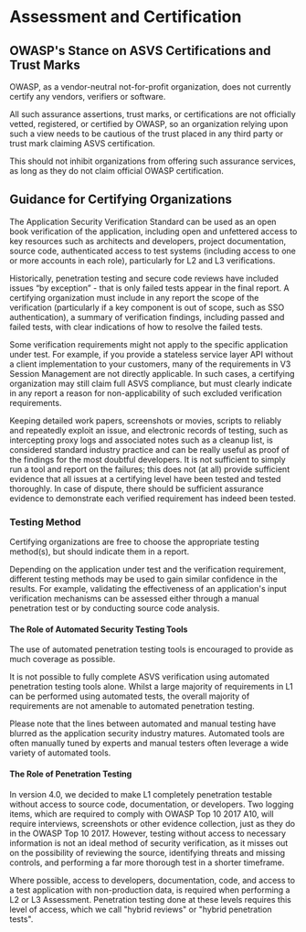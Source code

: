 # Assessment and Certification

## OWASP's Stance on ASVS Certifications and Trust Marks

OWASP, as a vendor-neutral not-for-profit organization, does not currently certify any vendors, verifiers or software.

All such assurance assertions, trust marks, or certifications are not officially vetted, registered, or certified by OWASP, so an organization relying upon such a view needs to be cautious of the trust placed in any third party or trust mark claiming ASVS certification.

This should not inhibit organizations from offering such assurance services, as long as they do not claim official OWASP certification.

## Guidance for Certifying Organizations

The Application Security Verification Standard can be used as an open book verification of the application, including open and unfettered access to key resources such as architects and developers, project documentation, source code, authenticated access to test systems (including access to one or more accounts in each role), particularly for L2 and L3 verifications.

Historically, penetration testing and secure code reviews have included issues “by exception” - that is only failed tests appear in the final report. A certifying organization must include in any report the scope of the verification (particularly if a key component is out of scope, such as SSO authentication), a summary of verification findings, including passed and failed tests, with clear indications of how to resolve the failed tests.

Some verification requirements might not apply to the specific application under test. For example, if you provide a stateless service layer API without a client implementation to your customers, many of the requirements in V3 Session Management are not directly applicable. In such cases, a certifying organization may still claim full ASVS compliance, but must clearly indicate in any report a reason for non-applicability of such excluded verification requirements.

Keeping detailed work papers, screenshots or movies, scripts to reliably and repeatedly exploit an issue, and electronic records of testing, such as intercepting proxy logs and associated notes such as a cleanup list, is considered standard industry practice and can be really useful as proof of the findings for the most doubtful developers. It is not sufficient to simply run a tool and report on the failures; this does not (at all) provide sufficient evidence that all issues at a certifying level have been tested and tested thoroughly. In case of dispute, there should be sufficient assurance evidence to demonstrate each verified requirement has indeed been tested.

### Testing Method

Certifying organizations are free to choose the appropriate testing method(s), but should indicate them in a report.

Depending on the application under test and the verification requirement, different testing methods may be used to gain similar confidence in the results. For example, validating the effectiveness of an application's input verification mechanisms can be assessed either through a manual penetration test or by conducting source code analysis.

#### The Role of Automated Security Testing Tools

The use of automated penetration testing tools is encouraged to provide as much coverage as possible.

It is not possible to fully complete ASVS verification using automated penetration testing tools alone. Whilst a large majority of requirements in L1 can be performed using automated tests, the overall majority of requirements are not amenable to automated penetration testing.

Please note that the lines between automated and manual testing have blurred as the application security industry matures. Automated tools are often manually tuned by experts and manual testers often leverage a wide variety of automated tools.

#### The Role of Penetration Testing

In version 4.0, we decided to make L1 completely penetration testable without access to source code, documentation, or developers. Two logging items, which are required to comply with OWASP Top 10 2017 A10, will require interviews, screenshots or other evidence collection, just as they do in the OWASP Top 10 2017. However, testing without access to necessary information is not an ideal method of security verification, as it misses out on the possibility of reviewing the source, identifying threats and missing controls, and performing a far more thorough test in a shorter timeframe.

Where possible, access to developers, documentation, code, and access to a test application with non-production data, is required when performing a L2 or L3 Assessment. Penetration testing done at these levels requires this level of access, which we call "hybrid reviews" or "hybrid penetration tests".
